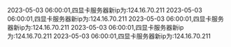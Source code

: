 2023-05-03 06:00:01,四显卡服务器新ip为:124.16.70.211
2023-05-03 06:00:01,四显卡服务器新ip为:124.16.70.211
2023-05-03 06:00:01,四显卡服务器新ip为:124.16.70.211
2023-05-03 06:00:01,四显卡服务器新ip为:124.16.70.211
2023-05-03 06:00:01,四显卡服务器新ip为:124.16.70.211
